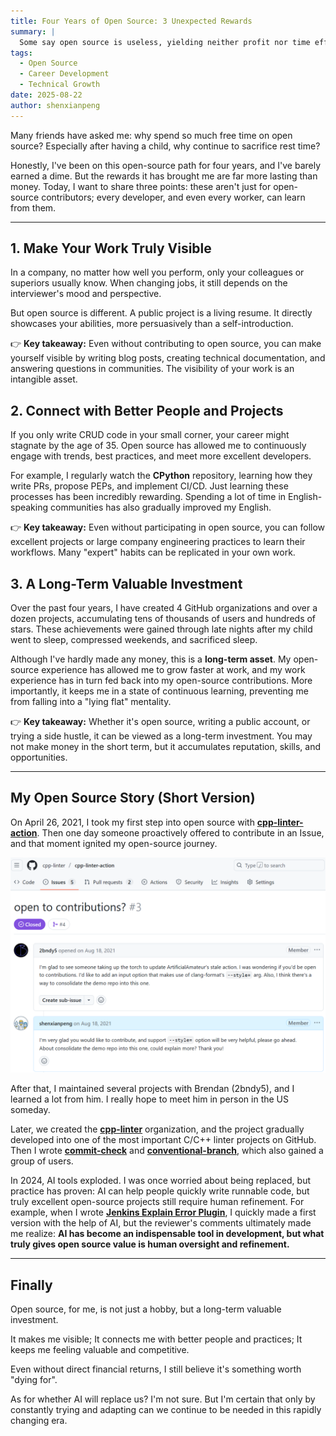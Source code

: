 ```yaml
---
title: Four Years of Open Source: 3 Unexpected Rewards
summary: |
  Some say open source is useless, yielding neither profit nor time efficiency.  However, after four years of dedication, I've discovered three unexpected rewards: increased visibility for my work, access to better people and projects, and a long-term valuable investment. These benefits are applicable to every developer.
tags:
  - Open Source
  - Career Development
  - Technical Growth
date: 2025-08-22
author: shenxianpeng
---
```


Many friends have asked me: why spend so much free time on open source? Especially after having a child, why continue to sacrifice rest time?

Honestly, I've been on this open-source path for four years, and I've barely earned a dime. But the rewards it has brought me are far more lasting than money.
Today, I want to share three points: these aren't just for open-source contributors; every developer, and even every worker, can learn from them.

---

## 1. Make Your Work Truly Visible

In a company, no matter how well you perform, only your colleagues or superiors usually know.
When changing jobs, it still depends on the interviewer's mood and perspective.

But open source is different. A public project is a living resume.
It directly showcases your abilities, more persuasively than a self-introduction.

👉  **Key takeaway:** Even without contributing to open source, you can make yourself visible by writing blog posts, creating technical documentation, and answering questions in communities. The visibility of your work is an intangible asset.

## 2. Connect with Better People and Projects

If you only write CRUD code in your small corner, your career might stagnate by the age of 35.
Open source has allowed me to continuously engage with trends, best practices, and meet more excellent developers.

For example, I regularly watch the **CPython** repository, learning how they write PRs, propose PEPs, and implement CI/CD.
Just learning these processes has been incredibly rewarding. Spending a lot of time in English-speaking communities has also gradually improved my English.

👉 **Key takeaway:** Even without participating in open source, you can follow excellent projects or large company engineering practices to learn their workflows. Many "expert" habits can be replicated in your own work.

## 3. A Long-Term Valuable Investment

Over the past four years, I have created 4 GitHub organizations and over a dozen projects, accumulating tens of thousands of users and hundreds of stars.
These achievements were gained through late nights after my child went to sleep, compressed weekends, and sacrificed sleep.

Although I've hardly made any money, this is a **long-term asset**.
My open-source experience has allowed me to grow faster at work, and my work experience has in turn fed back into my open-source contributions.
More importantly, it keeps me in a state of continuous learning, preventing me from falling into a "lying flat" mentality.

👉 **Key takeaway:** Whether it's open source, writing a public account, or trying a side hustle, it can be viewed as a long-term investment. You may not make money in the short term, but it accumulates reputation, skills, and opportunities.

---

## My Open Source Story (Short Version)

On April 26, 2021, I took my first step into open source with [**cpp-linter-action**](https://github.com/cpp-linter/cpp-linter-action).  Then one day someone proactively offered to contribute in an Issue, and that moment ignited my open-source journey.

![start to open soruce](start.png)

After that, I maintained several projects with Brendan (2bndy5), and I learned a lot from him. I really hope to meet him in person in the US someday.

Later, we created the [**cpp-linter**](https://github.com/cpp-linter) organization, and the project gradually developed into one of the most important C/C++ linter projects on GitHub.  Then I wrote [**commit-check**](https://github.com/commit-check/commit-check) and [**conventional-branch**](https://github.com/conventional-branch/conventional-branch), which also gained a group of users.

In 2024, AI tools exploded. I was once worried about being replaced, but practice has proven: AI can help people quickly write runnable code, but truly excellent open-source projects still require human refinement.
For example, when I wrote [**Jenkins Explain Error Plugin**](https://github.com/jenkinsci/explain-error-plugin), I quickly made a first version with the help of AI, but the reviewer's comments ultimately made me realize: **AI has become an indispensable tool in development, but what truly gives open source value is human oversight and refinement.**

---

## Finally

Open source, for me, is not just a hobby, but a long-term valuable investment.

It makes me visible;
It connects me with better people and practices;
It keeps me feeling valuable and competitive.

Even without direct financial returns, I still believe it's something worth "dying for".

As for whether AI will replace us? I'm not sure.
But I'm certain that only by constantly trying and adapting can we continue to be needed in this rapidly changing era.